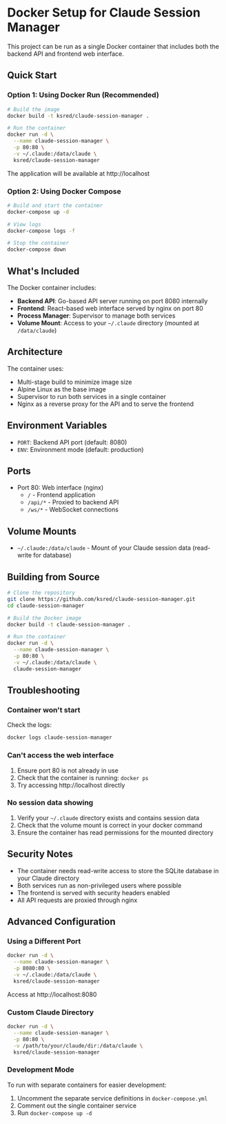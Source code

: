 # Docker Setup for Claude Session Manager

This project can be run as a single Docker container that includes both the backend API and frontend web interface.

## Quick Start

### Option 1: Using Docker Run (Recommended)

```bash
# Build the image
docker build -t ksred/claude-session-manager .

# Run the container
docker run -d \
  --name claude-session-manager \
  -p 80:80 \
  -v ~/.claude:/data/claude \
  ksred/claude-session-manager
```

The application will be available at http://localhost

### Option 2: Using Docker Compose

```bash
# Build and start the container
docker-compose up -d

# View logs
docker-compose logs -f

# Stop the container
docker-compose down
```

## What's Included

The Docker container includes:
- **Backend API**: Go-based API server running on port 8080 internally
- **Frontend**: React-based web interface served by nginx on port 80
- **Process Manager**: Supervisor to manage both services
- **Volume Mount**: Access to your `~/.claude` directory (mounted at `/data/claude`)

## Architecture

The container uses:
- Multi-stage build to minimize image size
- Alpine Linux as the base image
- Supervisor to run both services in a single container
- Nginx as a reverse proxy for the API and to serve the frontend

## Environment Variables

- `PORT`: Backend API port (default: 8080)
- `ENV`: Environment mode (default: production)

## Ports

- Port 80: Web interface (nginx)
  - `/` - Frontend application
  - `/api/*` - Proxied to backend API
  - `/ws/*` - WebSocket connections

## Volume Mounts

- `~/.claude:/data/claude` - Mount of your Claude session data (read-write for database)

## Building from Source

```bash
# Clone the repository
git clone https://github.com/ksred/claude-session-manager.git
cd claude-session-manager

# Build the Docker image
docker build -t claude-session-manager .

# Run the container
docker run -d \
  --name claude-session-manager \
  -p 80:80 \
  -v ~/.claude:/data/claude \
  claude-session-manager
```

## Troubleshooting

### Container won't start
Check the logs:
```bash
docker logs claude-session-manager
```

### Can't access the web interface
1. Ensure port 80 is not already in use
2. Check that the container is running: `docker ps`
3. Try accessing http://localhost directly

### No session data showing
1. Verify your `~/.claude` directory exists and contains session data
2. Check that the volume mount is correct in your docker command
3. Ensure the container has read permissions for the mounted directory

## Security Notes

- The container needs read-write access to store the SQLite database in your Claude directory
- Both services run as non-privileged users where possible
- The frontend is served with security headers enabled
- All API requests are proxied through nginx

## Advanced Configuration

### Using a Different Port

```bash
docker run -d \
  --name claude-session-manager \
  -p 8080:80 \
  -v ~/.claude:/data/claude \
  ksred/claude-session-manager
```

Access at http://localhost:8080

### Custom Claude Directory

```bash
docker run -d \
  --name claude-session-manager \
  -p 80:80 \
  -v /path/to/your/claude/dir:/data/claude \
  ksred/claude-session-manager
```

### Development Mode

To run with separate containers for easier development:
1. Uncomment the separate service definitions in `docker-compose.yml`
2. Comment out the single container service
3. Run `docker-compose up -d`
